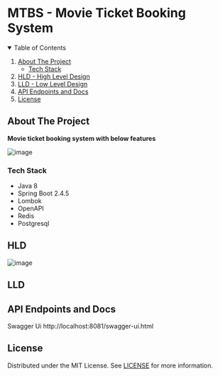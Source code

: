 # MTBS - Movie Ticket Booking System 

<!-- TABLE OF CONTENTS -->
<details open="open">
  <summary>Table of Contents</summary>
  <ol>
    <li>
      <a href="#about-the-project">About The Project</a>
      <ul>
        <li><a href="#tech-stack">Tech Stack</a></li>
      </ul>
    </li>
      <li>
      <a href="#hld">HLD - High Level Design</a>
    </li>
     <li>
      <a href="#lld">LLD - Low Level Design</a>
    </li>
     <li>
      <a href="#api-endpoints-and-docs">API Endpoints and Docs</a>
    </li>
    <li><a href="#license">License</a></li>
  </ol>
</details>



<!-- ABOUT THE PROJECT -->
## About The Project

**Movie ticket booking system with below features**

![image](https://user-images.githubusercontent.com/65528044/127213353-debc698f-3e14-4f8c-a606-2e35c436e015.png)


### Tech Stack

* Java 8
* Spring Boot 2.4.5
* Lombok
* OpenAPI
* Redis 
* Postgresql

<!-- HLD -->
## HLD

![image](https://user-images.githubusercontent.com/65528044/127330996-8efac0ef-16d2-4aed-8e2a-410bee1b9b71.png)


<!-- LLD -->
## LLD


## API Endpoints and Docs

Swagger Ui http://localhost:8081/swagger-ui.html


<!-- LICENSE -->
## License

Distributed under the MIT License. See [LICENSE][license-url] for more information.




<!-- MARKDOWN LINKS & IMAGES -->
[license-shield]: https://img.shields.io/github/license/ArcAlumni/url-shortener.svg?style=for-the-badge
[license-url]: https://github.com/ArcAlumni/url-shortener/blob/main/LICENSE

